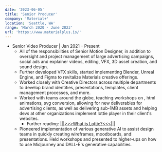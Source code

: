 ```yaml
---
date: '2023-06-05'
title: 'Senior Producer'
company: 'Material+'
location: 'Seattle, WA'
range: 'March 2020 - June 2023'
url: 'https://www.materialplus.io/'
---
```


- Senior Video Producer | Jan 2021 – Present
  - All of the responsibilities of Senior Motion Designer, in addition to oversight and project management of large advertising campaigns, social ads and explainer videos, editing, VFX, 3D asset creation, and sound design.
  - Further developed VFX skills, started implementing Blender, Unreal Engine, and Figma to revitalize Materials creative offerings.
  - Worked closely with Creative Directors across multiple departments to develop brand identities, presentations, templates, client management processes, and more.
  - Worked with teams around the globe, teaching workshops on , html animations, svg conversion, allowing for new deliverables for advertising clients, as well as delivering sub-1MB assets and helping devs at other organizations implement lottie player in their client's websites.
    - Further reading: [|||>>>What is Lottie?<<<|||](https://lottiefiles.com/what-is-lottie)
  - Pioneered implementation of various generative AI to assist design teams in quickly creating wireframes, moodboards, and presentations. Held workshops and presented to higher-ups on how to use Midjourney and DALL-E's generative capabilities.
